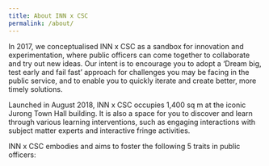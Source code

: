 ```yaml
---
title: About INN x CSC
permalink: /about/
---
```

In 2017, we conceptualised INN x CSC as a sandbox for innovation and experimentation, where public officers can come together to collaborate and try out new ideas. Our intent is to encourage you to adopt a ‘Dream big, test early and fail fast’ approach for challenges you may be facing in the public service, and to enable you to quickly iterate and create better, more timely solutions.

Launched in August 2018, INN x CSC occupies 1,400 sq m at the iconic Jurong Town Hall building. It is also a space for you to discover and learn through various learning interventions, such as engaging interactions with subject matter experts and interactive fringe activities.

INN x CSC embodies and aims to foster the following 5 traits in public officers:
